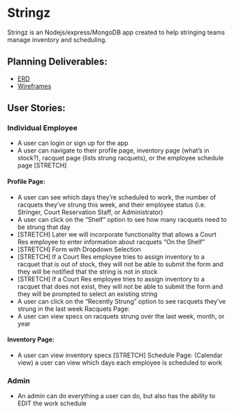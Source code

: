 # Stringz
Stringz is an Nodejs/express/MongoDB app created to help stringing teams manage inventory and scheduling.

## Planning Deliverables:
- [ERD](https://www.draw.io/#G1Mco6PszQoTaRwokO6yBLzstdqDkqMpM6)
- [Wireframes](https://www.canva.com/design/DAC0KRaGYFg/X3hYEKdMtXNhchlPCLBkow/edit?category=tACFat6uXco)

## User Stories:
### Individual Employee
- A user can login or sign up for the app
- A user can navigate to their profile page, inventory page (what’s in stock?), racquet page (lists strung racquets), or the employee schedule page [STRETCH]

#### Profile Page:
- A user can see which days they’re scheduled to work, the number of racquets they’ve strung this week, and their employee status (i.e. Stringer, Court Reservation Staff, or Administrator)
- A user can click on the “Shelf” option to see how many racquets need to be strung that day
- [STRETCH] Later we will incorporate functionality that allows a Court Res employee to enter information about racquets “On the Shelf”
- [STRETCH] Form with Dropdown Selection
- [STRETCH] If a Court Res employee tries to assign inventory to a racquet that is out of stock, they will not be able to submit the form and they will be notified that the string is not in stock
- [STRETCH] If a Court Res employee tries to assign inventory to a racquet that does not exist, they will not be able to submit the form and they will be prompted to select an existing string
- A user can click on the “Recently Strung” option to see racquets they’ve strung in the last week
Racquets Page:
- A user can view specs on racquets strung over the last week, month, or year
#### Inventory Page:
- A user can view inventory specs
[STRETCH] Schedule Page:
(Calendar view) a user can view which days each employee is scheduled to work

### Admin
- An admin can do everything a user can do, but also has the ability to EDIT the work schedule
